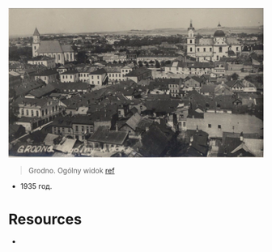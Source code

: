 ![Grodno. Ogólny widok][1935]

> Grodno. Ogólny widok [ref][1935-ref]

- 1935 год.

[1935]: 14566263_666622590170664_1165659341494968033_o.jpg
[1935-ref]: https://www.facebook.com/photo.php?fbid=1118427431569097&set=p.1118427431569097&type=3&theater

# Resources

-
